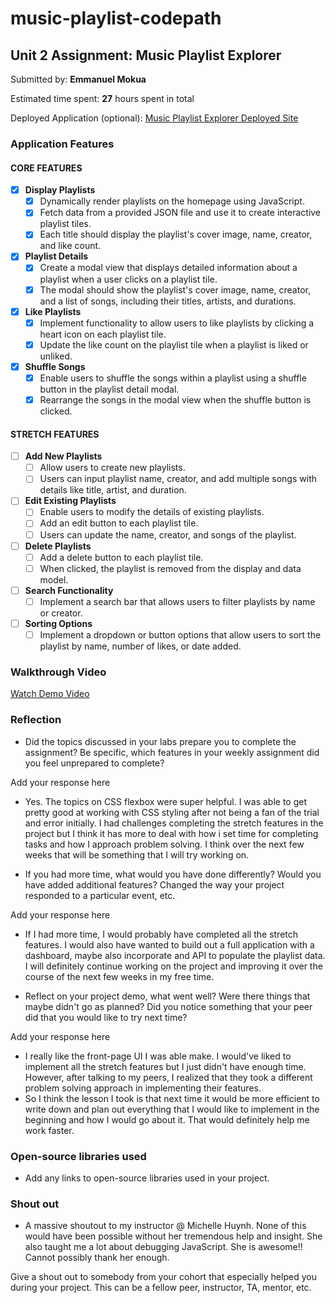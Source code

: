 # music-playlist-codepath

## Unit 2 Assignment: Music Playlist Explorer

Submitted by: **Emmanuel Mokua**

Estimated time spent: **27** hours spent in total

Deployed Application (optional): [Music Playlist Explorer Deployed Site](ADD_LINK_HERE)

### Application Features

#### CORE FEATURES

- [X] **Display Playlists**
  - [X] Dynamically render playlists on the homepage using JavaScript.
  - [X] Fetch data from a provided JSON file and use it to create interactive playlist tiles.
  - [X] Each title should display the playlist's cover image, name, creator, and like count.

- [X] **Playlist Details**
  - [X] Create a modal view that displays detailed information about a playlist when a user clicks on a playlist tile.
  - [X] The modal should show the playlist's cover image, name, creator, and a list of songs, including their titles, artists, and durations.

- [X] **Like Playlists**
  - [X] Implement functionality to allow users to like playlists by clicking a heart icon on each playlist tile.
  - [X] Update the like count on the playlist tile when a playlist is liked or unliked.

- [X] **Shuffle Songs**
  - [X] Enable users to shuffle the songs within a playlist using a shuffle button in the playlist detail modal.
  - [X] Rearrange the songs in the modal view when the shuffle button is clicked.

#### STRETCH FEATURES

- [ ] **Add New Playlists**
  - [ ] Allow users to create new playlists.
  - [ ] Users can input playlist name, creator, and add multiple songs with details like title, artist, and duration.

- [ ] **Edit Existing Playlists**
  - [ ] Enable users to modify the details of existing playlists.
  - [ ] Add an edit button to each playlist tile.
  - [ ] Users can update the name, creator, and songs of the playlist.

- [ ] **Delete Playlists**
  - [ ] Add a delete button to each playlist tile.
  - [ ] When clicked, the playlist is removed from the display and data model.

- [ ] **Search Functionality**
  - [ ] Implement a search bar that allows users to filter playlists by name or creator.

- [ ] **Sorting Options**
  - [ ] Implement a dropdown or button options that allow users to sort the playlist by name, number of likes, or date added.

### Walkthrough Video

[Watch Demo Video](https://www.loom.com/share/9a6e610f4f4e49ca99626d6b171af1f9?sid=df40417a-3d3a-4052-8870-d955c7d5801d)

### Reflection

* Did the topics discussed in your labs prepare you to complete the assignment? Be specific, which features in your weekly assignment did you feel unprepared to complete?

Add your response here
- Yes. The topics on CSS flexbox were super helpful. I was able to get pretty good at working with CSS styling after not being a fan of the trial and error initially. I had challenges completing the stretch features in the project but I think it has more to deal with how i set time for completing tasks and how I approach problem solving. I think over the next few weeks that will be something that I will try working on.

* If you had more time, what would you have done differently? Would you have added additional features? Changed the way your project responded to a particular event, etc.
  
Add your response here
- If I had more time, I would probably have completed all the stretch features. I would also have wanted to build out a full application with a dashboard, maybe also incorporate and API to populate the playlist data. I will definitely continue working on the project and improving it over the course of the next few weeks in my free time.

* Reflect on your project demo, what went well? Were there things that maybe didn't go as planned? Did you notice something that your peer did that you would like to try next time?

Add your response here
- I really like the front-page UI I was able make. I would've liked to implement all the stretch features but I just didn't have enough time. However, after talking to my peers, I realized that they took a different problem solving approach in implementing their features.
- So I think the lesson I took is that next time it would be more efficient to write down and plan out everything that I would like to implement in the beginning and how I would go about it. That would definitely help me work faster.

### Open-source libraries used

- Add any links to open-source libraries used in your project.

### Shout out
- A massive shoutout to my instructor @ Michelle Huynh. None of this would have been possible without her tremendous help and insight. She also taught me a lot about debugging JavaScript. She is awesome!! Cannot possibly thank her enough.

Give a shout out to somebody from your cohort that especially helped you during your project. This can be a fellow peer, instructor, TA, mentor, etc.
